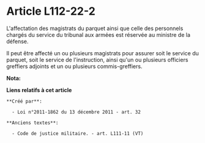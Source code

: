 # Article L112-22-2

L'affectation des magistrats du parquet ainsi que celle des personnels chargés du service du tribunal aux armées est réservée
au ministre de la défense.

Il peut être affecté un ou plusieurs magistrats pour assurer soit le service du parquet, soit le service de l'instruction,
ainsi qu'un ou plusieurs officiers greffiers adjoints et un ou plusieurs commis-greffiers.

**Nota:**



**Liens relatifs à cet article**

	**Créé par**:

	  - Loi n°2011-1862 du 13 décembre 2011 - art. 32

	**Anciens textes**:

	  - Code de justice militaire. - art. L111-11 (VT)
